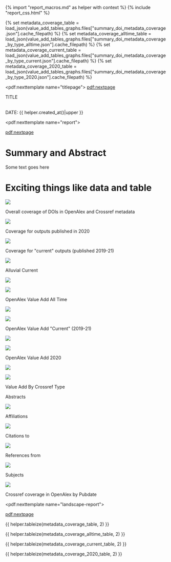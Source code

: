 {% import "report_macros.md" as helper with context %}
{% include "report_css.html" %}

{% set metadata_coverage_table = load_json(value_add_tables_graphs.files["summary_doi_metadata_coverage.json"].cache_filepath) %}
{% set metadata_coverage_alltime_table = load_json(value_add_tables_graphs.files["summary_doi_metadata_coverage_by_type_alltime.json"].cache_filepath) %}
{% set metadata_coverage_current_table = load_json(value_add_tables_graphs.files["summary_doi_metadata_coverage_by_type_current.json"].cache_filepath) %}
{% set metadata_coverage_2020_table = load_json(value_add_tables_graphs.files["summary_doi_metadata_coverage_by_type_2020.json"].cache_filepath) %}

<!-- Title Page -->
<pdf:nexttemplate name="titlepage">
<pdf:nextpage>

<p class="subtitle">TITLE</p>
<p class="titlemeta"><br>DATE: {{ helper.created_at()|upper }}</p>


<!-- switch page templates -->
<pdf:nexttemplate name="report">

<pdf:nextpage>

# Summary and Abstract

Some text goes here

# Exciting things like data and table

![](overall_coverage.png)

Overall coverage of DOIs in OpenAlex and Crossref metadata

![](2020_coverage.png)

Coverage for outputs published in 2020

![](current_coverage.png)

Coverage for "current" outputs (published 2019-21)

![](alluvial_current.png)

Alluvial Current

![](cr_in_openalex_barline.png)

![](openalex_coverage_by_crossref_type.png)

OpenAlex Value Add All Time

![](value_add_all_time.png)

![](value_add_subject_all_time.png)

OpenAlex Value Add "Current" (2019-21)

![](value_add_crossref_current_2019-21.png)

![](value_add_subject_crossref_current_2019-21.png)

OpenAlex Value Add 2020

![](value_add_2020_only.png)

![](value_add_subject_2020_only.png)

Value Add By Crossref Type

Abstracts

![](abstracts_by_cr_type.png)

Affiliations

![](affiliations_by_cr_type.png)

Citations to

![](citations_to_by_cr_type.png)

References from

![](references_from_by_cr_type.png)

Subjects

![](subjects_by_cr_type.png)

Crossref coverage in OpenAlex by Pubdate

<!-- switch to landscape page template -->
<pdf:nexttemplate name="landscape-report">

<pdf:nextpage>

{{ helper.tableize(metadata_coverage_table, 2) }}

{{ helper.tableize(metadata_coverage_alltime_table, 2) }}

{{ helper.tableize(metadata_coverage_current_table, 2) }}

{{ helper.tableize(metadata_coverage_2020_table, 2) }}



